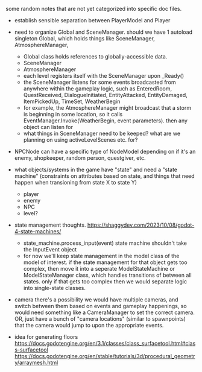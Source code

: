some random notes that are not yet categorized into specific doc files.

- establish sensible separation between PlayerModel and Player
- need to organize Global and SceneManager. should we have 1 autoload singleton Global, which holds things like SceneManager, AtmosphereManager, 
    - Global class holds references to globally-accessible data.
    - SceneManager
    - AtmosphereManager
    - each level registers itself with the SceneManager upon _Ready()
    - the SceneManager listens for some events broadcasted from anywhere within the gameplay logic, such as EnteredRoom, QuestReceived, DialogueInitiated, EntityAttacked, EntityDamaged, ItemPickedUp, TimeSet, WeatherBegin
    - for example, the AtmosphereManager might broadcast that a storm is beginning in some location, so it calls EventManager.Invoke(WeatherBegin, event parameters). then any object can listen for
    - what things in SceneManager need to be keeped? what are we planning on using activeLevelScenes etc. for? 

- NPCNode can have a specific type of NodeModel depending on if it's an enemy, shopkeeper, random person, questgiver, etc. 

- what objects/systems in the game have "state" and need a "state machine" (constraints on attributes based on state, and things that need happen when transioning from state X to state Y)
    - player
    - enemy
    - NPC
    - level?

- state management thoughts. https://shaggydev.com/2023/10/08/godot-4-state-machines/
    - state_machine.process_input(event)  state machine shouldn't take the InputEvent object
    - for now we'll keep state management in the model class of the model of interest. if the state management for that object gets too complex, then move it into a seperate ModelStateMachine or ModelStateManager class, which handles transitions of between all states. only if that gets too complex then we would separate logic into single-state classes. 


- camera
    there's a possibility we would have multiple cameras, and switch between them based on events and gameplay happenings, so would need something like a CameraManager to set the correct camera. OR, just have a bunch of "camera locations" (similar to spawnpoints) that the camera would jump to upon the appropriate events. 

- idea for generating floors https://docs.godotengine.org/en/3.1/classes/class_surfacetool.html#class-surfacetool
                https://docs.godotengine.org/en/stable/tutorials/3d/procedural_geometry/arraymesh.html
